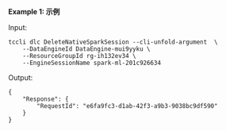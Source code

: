 **Example 1: 示例**



Input: 

```
tccli dlc DeleteNativeSparkSession --cli-unfold-argument  \
    --DataEngineId DataEngine-mui9yyku \
    --ResourceGroupId rg-ih132ev34 \
    --EngineSessionName spark-ml-201c926634
```

Output: 
```
{
    "Response": {
        "RequestId": "e6fa9fc3-d1ab-42f3-a9b3-9038bc9df590"
    }
}
```

